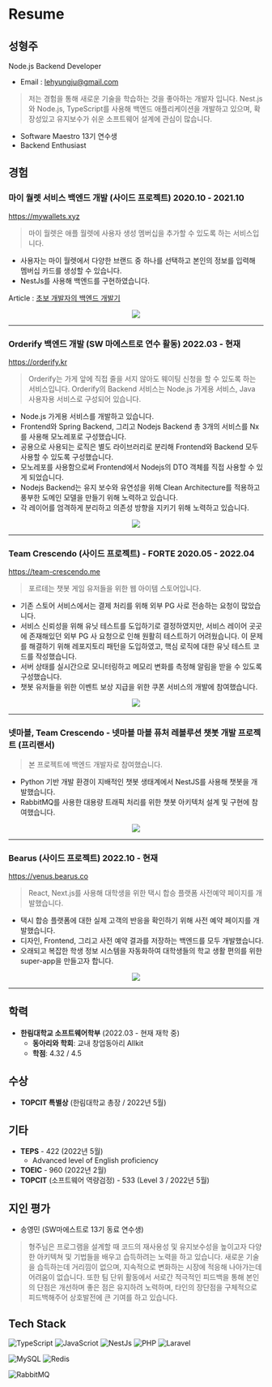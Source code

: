 # Resume
## 성형주
Node.js Backend Developer

* Email : lehyungju@gmail.com

> 저는 경험을 통해 새로운 기술을 학습하는 것을 좋아하는 개발자 입니다.
 Nest.js와 Node.js, TypeScript를 사용해 백엔드 애플리케이션을
 개발하고 있으며, 확장성있고 유지보수가 쉬운 소프트웨어 설계에
 관심이 많습니다.

* Software Maestro 13기 연수생
* Backend Enthusiast

## 경험
### 마이 월렛 서비스 백엔드 개발 (사이드 프로젝트) 2020.10 - 2021.10
https://mywallets.xyz 

> 마이 월렛은 애플 월렛에 사용자 생성 멤버십을 추가할 수 있도록 하는 서비스입니다.

* 사용자는 마이 월렛에서 다양한 브랜드 중 하나를 선택하고 본인의 정보를 입력해 멤버십 카드를 생성할 수 있습니다.
* NestJs를 사용해 백엔드를 구현하였습니다.

Article : [초보 개발자의 백엔드 개발기](https://velog.io/@team_croco/%EC%B4%88%EB%B3%B4-%EA%B0%9C%EB%B0%9C%EC%9E%90%EC%9D%98-myWallets-%EB%B0%B1%EC%97%94%EB%93%9C-%EA%B0%9C%EB%B0%9C%EA%B8%B0)

<p align="center">
<img src="https://user-images.githubusercontent.com/9509286/197470509-299369e5-c43a-4231-889b-c501d918931d.png" />
</p>

---
### Orderify 백엔드 개발 (SW 마에스트로 연수 활동) 2022.03 - 현재
https://orderify.kr

> Orderify는 가게 앞에 직접 줄을 서지 않아도 웨이팅 신청을 할 수 있도록 하는 서비스입니다. Orderify의 Backend 서비스는 Node.js 가게용 서비스, Java 사용자용 서비스로 구성되어 있습니다.

* Node.js 가게용 서비스를 개발하고 있습니다.
* Frontend와 Spring Backend, 그리고 Nodejs Backend 총 3개의 서비스를 Nx를 사용해 모노레포로 구성했습니다.
* 공용으로 사용되는 로직은 별도 라이브러리로 분리해 Frontend와 Backend 모두 사용할 수 있도록 구성했습니다.
* 모노레포를 사용함으로써 Frontend에서 Nodejs의 DTO 객체를 직접 사용할 수 있게 되었습니다.
* Nodejs Backend는 유지 보수와 유연성을 위해 Clean Architecture를 적용하고 풍부한 도메인 모델을 만들기 위해 노력하고 있습니다.
* 각 레이어를 엄격하게 분리하고 의존성 방향을 지키기 위해 노력하고 있습니다.
<p align="center">
<img src="https://user-images.githubusercontent.com/9509286/197470541-9740f6b2-3ef0-4cd6-8b1b-0347001dbedc.png" />
</p>

---

### Team Crescendo (사이드 프로젝트) - FORTE 2020.05 - 2022.04
https://team-crescendo.me

> 포르테는 챗봇 게임 유저들을 위한 웹 아이템 스토어입니다.
* 기존 스토어 서비스에서는 결제 처리를 위해 외부 PG 사로 전송하는 요청이 많았습니다.
* 서비스 신뢰성을 위해 유닛 테스트를 도입하기로 결정하였지만, 서비스 레이어 곳곳에 존재해있던 외부 PG 사 요청으로 인해 원활히 테스트하기 어려웠습니다. 이 문제를 해결하기 위해 레포지토리 패턴을 도입하였고, 핵심 로직에 대한 유닛 테스트 코드를 작성했습니다.
* 서버 상태를 실시간으로 모니터링하고 메모리 변화를 측정해 알림을 받을 수 있도록 구성했습니다.
* 챗봇 유저들을 위한 이벤트 보상 지급을 위한 쿠폰 서비스의 개발에 참여했습니다.

<p align="center">
<img src="https://user-images.githubusercontent.com/9509286/197470562-fceab84d-10bb-4094-a26c-e9f63bef946b.png" />
</p>

---

### 넷마블, Team Crescendo - 넷마블 마블 퓨처 레볼루션 챗봇 개발 프로젝트 (프리랜서)

> 본 프로젝트에 백엔드 개발자로 참여했습니다.
* Python 기반 개발 환경이 지배적인 챗봇 생태계에서 NestJS를 사용해 챗봇을 개발했습니다.
* RabbitMQ를 사용한 대용량 트래픽 처리를 위한 챗봇 아키텍처 설계 및 구현에 참여했습니다.

<p align="center">
<img src="https://user-images.githubusercontent.com/9509286/197470576-1cf60fb3-b484-4134-8820-283b9838bfae.png" />
</p>

---

### Bearus (사이드 프로젝트) 2022.10 - 현재
https://venus.bearus.co 

> React, Next.js를 사용해 대학생을 위한 택시 합승 플랫폼 사전예약 페이지를 개발했습니다.

* 택시 합승 플랫폼에 대한 실제 고객의 반응을 확인하기 위해 사전 예약 페이지를 개발했습니다.
* 디자인, Frontend, 그리고 사전 예약 결과를 저장하는 백엔드를 모두 개발했습니다.
* 오래되고 복잡한 학생 정보 시스템을 자동화하여 대학생들의 학교 생활 편의를 위한 super-app을 만들고자 합니다.

<p align="center">
<img src="https://user-images.githubusercontent.com/9509286/197470601-bdbd812b-4291-434b-a606-bd7a71b432b4.png" />
</p>

---

## 학력
* **한림대학교 소프트웨어학부** (2022.03 - 현재 재학 중)
	* **동아리와 학회**: 교내 창업동아리 Allkit
	* **학점**: 4.32 / 4.5

## 수상
* **TOPCIT 특별상** (한림대학교 총장 / 2022년 5월)

## 기타
* **TEPS** - 422 (2022년 5월)
	* Advanced level of English proficiency
* **TOEIC** - 960 (2022년 2월)
* **TOPCIT** (소프트웨어 역량검정) - 533 (Level 3 / 2022년 5월)

## 지인 평가

* 송영민 (SW마에스트로 13기 동료 연수생)
> 형주님은 프로그램을 설계할 때 코드의 재사용성 및 유지보수성을 높이고자 다양한 아키텍쳐 및 기법들을 배우고 습득하려는 노력을 하고 있습니다. 새로운 기술을 습득하는데 거리낌이 없으며, 지속적으로 변화하는 시장에 적응해 나아가는데 어려움이 없습니다. 또한 팀 단위 활동에서 서로간 적극적인 피드백을 통해 본인의 단점은 개선하며 좋은 점은 유지하려 노력하며, 타인의 장단점을 구체적으로 피드백해주어 상호발전에 큰 기여를 하고 있습니다.

## Tech Stack
![TypeScript](https://img.shields.io/badge/TypeScript-007aac?style=for-the-badge&logo=typescript&logoColor=white)
![JavaScriot](https://img.shields.io/badge/JavaScript-f0db4f?style=for-the-badge&logo=javascript&logoColor=323330) 
![NestJs](https://img.shields.io/badge/NestJs-e0234e?style=for-the-badge&logo=nestjs&logoColor=white) 
![PHP](https://img.shields.io/badge/PHP-47448a?style=for-the-badge&logo=php&logoColor=white) 
![Laravel](https://img.shields.io/badge/Laravel-fb503b?style=for-the-badge&logo=laravel&logoColor=white) 

![MySQL](https://img.shields.io/badge/MySQL-00758f?style=for-the-badge&logo=mysql&logoColor=white) 
![Redis](https://img.shields.io/badge/Redis-d82c20?style=for-the-badge&logo=redis&logoColor=white) 

![RabbitMQ](https://img.shields.io/badge/RabbitMQ-ff6600?style=for-the-badge&logo=rabbitmq&logoColor=white) 


